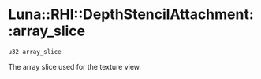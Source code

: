 # Luna::RHI::DepthStencilAttachment::array_slice

```c++
u32 array_slice
```

The array slice used for the texture view. 

